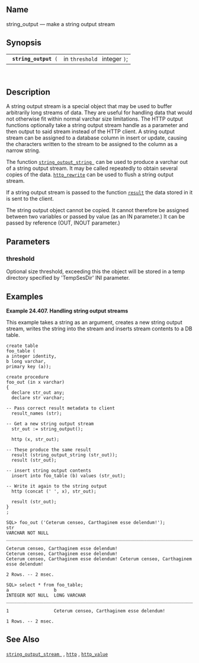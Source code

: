<div>

<div>

</div>

<div>

## Name

string_output — make a string output stream

</div>

<div>

## Synopsis

<div>

|                            |                              |
|----------------------------|------------------------------|
| ` `**`string_output`**` (` | in `threshold ` integer `)`; |

<div>

 

</div>

</div>

</div>

<div>

## Description

A string output stream is a special object that may be used to buffer
arbitrarily long streams of data. They are useful for handling data that
would not otherwise fit within normal <span class="type">varchar</span>
size limitations. The HTTP output functions optionally take a string
output stream handle as a parameter and then output to said stream
instead of the HTTP client. A string output stream can be assigned to a
database column in insert or update, causing the characters written to
the stream to be assigned to the column as a narrow string.

The function <a href="fn_string_output_string.html" class="link"
title="string_output_string"><code
class="function">string_output_string </code></a> can be used to produce
a varchar out of a string output stream. It may be called repeatedly to
obtain several copies of the data.
<a href="fn_http_rewrite.html" class="link" title="http_rewrite"><code
class="function">http_rewrite</code></a> can be used to flush a string
output stream.

If a string output stream is passed to the function
<a href="fn_result.html" class="link" title="result"><code
class="function">result</code></a> the data stored in it is sent to the
client.

The string output object cannot be copied. It cannot therefore be
assigned between two variables or passed by value (as an IN parameter.)
It can be passed by reference (OUT, INOUT parameter.)

</div>

<div>

## Parameters

<div>

### threshold

Optional size threshold, exceeding this the object will be stored in a
temp directory specified by 'TempSesDir' INI parameter.

</div>

</div>

<div>

## Examples

<div>

**Example 24.407. Handling string output streams**

<div>

This example takes a string as an argument, creates a new string output
stream, writes the string into the stream and inserts stream contents to
a DB table.

``` screen
create table
foo_table (
a integer identity,
b long varchar,
primary key (a));

create procedure
foo_out (in x varchar)
{
  declare str_out any;
  declare str varchar;

-- Pass correct result metadata to client
  result_names (str);

-- Get a new string output stream
  str_out := string_output();

  http (x, str_out);

-- These produce the same result
  result (string_output_string (str_out));
  result (str_out);

-- insert string output contents
  insert into foo_table (b) values (str_out);

-- Write it again to the string output
  http (concat (' ', x), str_out);

  result (str_out);
}
;

SQL> foo_out ('Ceterum censeo, Carthaginem esse delendum!');
str
VARCHAR NOT NULL
_______________________________________________________________________________

Ceterum censeo, Carthaginem esse delendum!
Ceterum censeo, Carthaginem esse delendum!
Ceterum censeo, Carthaginem esse delendum! Ceterum censeo, Carthaginem esse delendum!

2 Rows. -- 2 msec.

SQL> select * from foo_table;
a                 b
INTEGER NOT NULL  LONG VARCHAR
_______________________________________________________________________________

1                 Ceterum censeo, Carthaginem esse delendum!

1 Rows. -- 2 msec.
```

</div>

</div>

  

</div>

<div>

## See Also

<a href="fn_string_output_string.html" class="link"
title="string_output_string"><code
class="function">string_output_stream </code></a> ,
<a href="fn_http.html" class="link" title="http"><code
class="function">http</code></a> ,
<a href="fn_http_value.html" class="link" title="http_value"><code
class="function">http_value</code></a>

</div>

</div>
